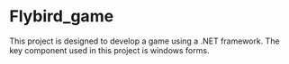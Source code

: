 # Flybird_game
This project is designed to develop a game using a .NET framework. The key component used in this project is windows forms.
